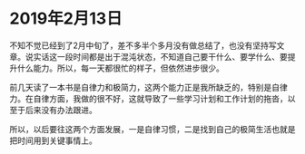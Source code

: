 # 2019年2月13日

不知不觉已经到了2月中旬了，差不多半个多月没有做总结了，也没有坚持写文章。说实话这一段时间都是出于混沌状态，不知道自己要干什么、要学什么、要提升什么能力。所以，每一天都很忙的样子，但依然进步很少。

前几天读了一本书是自律力和极简力，这两个能力正是我所缺乏的，特别是自律力。在自律方面，我做的很不好，这就导致了一些学习计划和工作计划的拖沓，以至于后来没有办法跟进。

所以，以后要往这两个方面发展，一是自律习惯，二是找到自己的极简生活也就是把时间用到关键事情上。